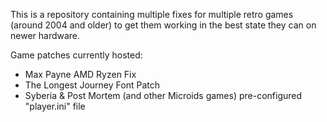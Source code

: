 This is a repository containing multiple fixes for multiple retro games (around 2004 and older) to get them working in the best state they can on newer hardware.

Game patches currently hosted:
- Max Payne AMD Ryzen Fix
- The Longest Journey Font Patch
- Syberia & Post Mortem (and other Microids games) pre-configured "player.ini" file
